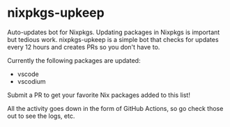 # nixpkgs-upkeep

Auto-updates bot for Nixpkgs. Updating packages in Nixpkgs is important but tedious work. nixpkgs-upkeep is a simple bot that checks for updates every 12 hours and creates PRs so you don't have to.

Currently the following packages are updated:

- vscode
- vscodium

Submit a PR to get your favorite Nix packages added to this list!

All the activity goes down in the form of GitHub Actions, so go check those out to see the logs, etc.
